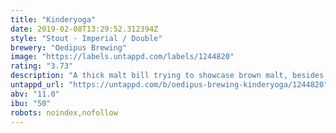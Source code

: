 ```yaml
---
title: "Kinderyoga"
date: 2019-02-08T13:29:52.312394Z
style: "Stout - Imperial / Double"
brewery: "Oedipus Brewing"
image: "https://labels.untappd.com/labels/1244820"
rating: "3.73"
description: "A thick malt bill trying to showcase brown malt, besides chocolate, roasted and some caramel malts. Hopped with East Kent Goldings and some Chinook as late hops."
untappd_url: "https://untappd.com/b/oedipus-brewing-kinderyoga/1244820"
abv: "11.0"
ibu: "50"
robots: noindex,nofollow
---
```

